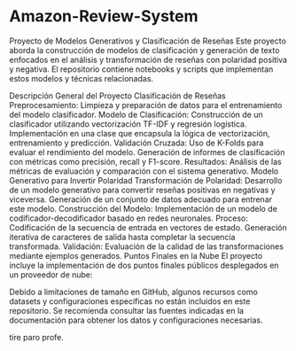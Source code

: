# Amazon-Review-System
Proyecto de Modelos Generativos y Clasificación de Reseñas
Este proyecto aborda la construcción de modelos de clasificación y generación de texto enfocados en el análisis y transformación de reseñas con polaridad positiva y negativa. El repositorio contiene notebooks y scripts que implementan estos modelos y técnicas relacionadas.

Descripción General del Proyecto
Clasificación de Reseñas
Preprocesamiento: Limpieza y preparación de datos para el entrenamiento del modelo clasificador.
Modelo de Clasificación:
Construcción de un clasificador utilizando vectorización TF-IDF y regresión logística.
Implementación en una clase que encapsula la lógica de vectorización, entrenamiento y predicción.
Validación Cruzada:
Uso de K-Folds para evaluar el rendimiento del modelo.
Generación de informes de clasificación con métricas como precisión, recall y F1-score.
Resultados:
Análisis de las métricas de evaluación y comparación con el sistema generativo.
Modelo Generativo para Invertir Polaridad
Transformación de Polaridad:
Desarrollo de un modelo generativo para convertir reseñas positivas en negativas y viceversa.
Generación de un conjunto de datos adecuado para entrenar este modelo.
Construcción del Modelo:
Implementación de un modelo de codificador-decodificador basado en redes neuronales.
Proceso:
Codificación de la secuencia de entrada en vectores de estado.
Generación iterativa de caracteres de salida hasta completar la secuencia transformada.
Validación:
Evaluación de la calidad de las transformaciones mediante ejemplos generados.
Puntos Finales en la Nube
El proyecto incluye la implementación de dos puntos finales públicos desplegados en un proveedor de nube:

Debido a limitaciones de tamaño en GitHub, algunos recursos como datasets y configuraciones específicas no están incluidos en este repositorio. Se recomienda consultar las fuentes indicadas en la documentación para obtener los datos y configuraciones necesarias.

tire paro profe.
